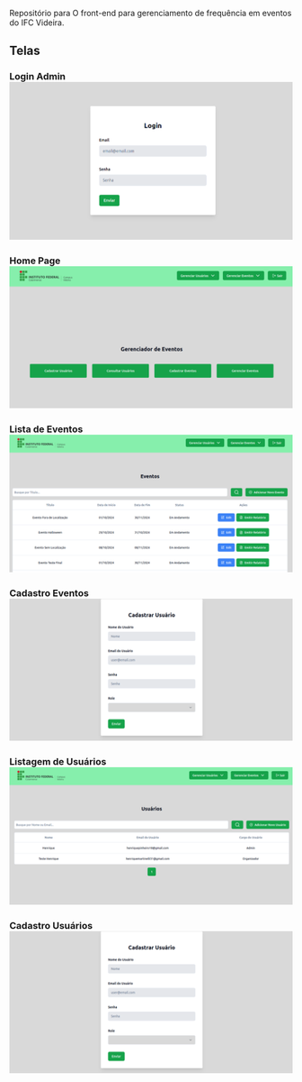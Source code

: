 Repositório para O front-end para gerenciamento de frequência em eventos do IFC Videira.

## Telas

### Login Admin ![Figura 1: Login Admin](/telas/loginAdmin.png)

### Home Page ![Figura 2: Home Page Admin](/telas/homePageAdmin.png)

### Lista de Eventos ![Figura 3: Listagem de Eventos](/telas/listaEventosAdmin.png)

### Cadastro Eventos ![Figura 4: Cadastro de Eventos](/telas/FormularioCriarUsuario.png)

### Listagem de Usuários ![Figura 5: Listagem de Usuários](/telas/listagemUsuarios.png)

### Cadastro Usuários ![Figura 6: Cadastro de Usuários](/telas/FormularioCriarUsuario.png)
